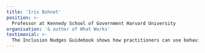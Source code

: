 ```yaml
---
title: 'Iris Bohnet'
position: >-
  Professor at Kennedy School of Government Harvard University
organisation: '& author of What Works'
testimonial: >-
  The Inclusion Nudges Guidebook shows how practitioners can use behavioural insights to create more inclusive, more diverse, & better organisations. I recommend it.
---
```

